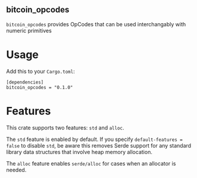 ## bitcoin_opcodes

`bitcoin_opcodes` provides OpCodes that can be used interchangably with numeric primitives

# Usage

Add this to your `Cargo.toml`:

```
[dependencies]
bitcoin_opcodes = "0.1.0"
```

# Features

This crate supports two features: `std` and `alloc`.

The `std` feature is enabled by default. If you specify `default-features = false` to disable `std`, be aware this removes Serde support for any standard library data structures that involve heap memory allocation.

The `alloc` feature enables `serde/alloc` for cases when an allocator is needed.